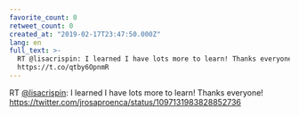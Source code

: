 ```yaml
---
favorite_count: 0
retweet_count: 0
created_at: "2019-02-17T23:47:50.000Z"
lang: en
full_text: >-
  RT @lisacrispin: I learned I have lots more to learn! Thanks everyone!
  https://t.co/qtby6OpnmR
---
```


RT [@lisacrispin](https://twitter.com/lisacrispin): I learned I have lots more
to learn! Thanks everyone!
<https://twitter.com/jrosaproenca/status/1097131983828852736>
